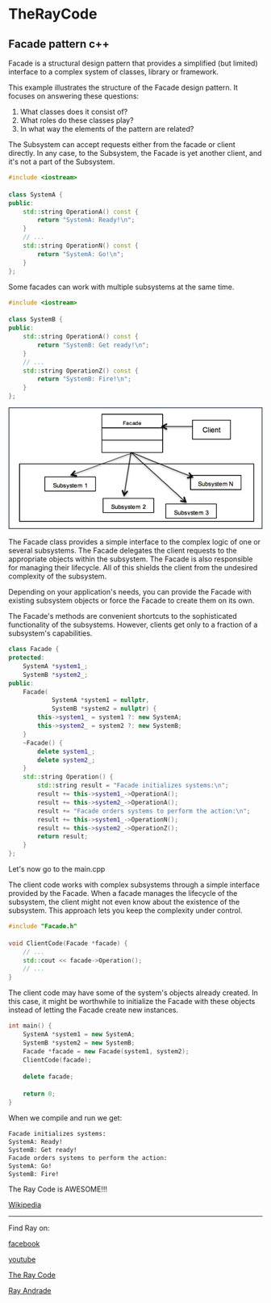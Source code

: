 # TheRayCode
## Facade pattern c++

Facade is a structural design pattern that provides a simplified (but limited) interface to a complex system of classes, library or framework.

This example illustrates the structure of the Facade design pattern. It focuses on answering these questions:
<ol>
<li>What classes does it consist of?</li>
<li>What roles do these classes play?</li>
<li>In what way the elements of the pattern are related?</li>
</ol>

The Subsystem can accept requests either from the facade or client directly.
In any case, to the Subsystem, the Facade is yet another client, and it's not a part of the Subsystem.
```c++
#include <iostream>

class SystemA {
public:
    std::string OperationA() const {
        return "SystemA: Ready!\n";
    }
    // ...
    std::string OperationN() const {
        return "SystemA: Go!\n";
    }
};
```
Some facades can work with multiple subsystems at the same time.
```c++
#include <iostream>

class SystemB {
public:
    std::string OperationA() const {
        return "SystemB: Get ready!\n";
    }
    // ...
    std::string OperationZ() const {
        return "SystemB: Fire!\n";
    }
};
```
![Factory](/UMLs/images/Facade/Facade-1.jpg)

The Facade class provides a simple interface to the complex logic of one or several subsystems. 
The Facade delegates the client requests to the appropriate objects within the subsystem. 
The Facade is also responsible for managing their lifecycle. 
All of this shields the client from the undesired complexity of the subsystem.

Depending on your application's needs, you can provide the Facade with existing subsystem objects or force the Facade to create them on its own.

The Facade's methods are convenient shortcuts to the sophisticated functionality of the subsystems. 
However, clients get only to a fraction of a subsystem's capabilities.

```c++
class Facade {
protected:
    SystemA *system1_;
    SystemB *system2_;
public:
    Facade(
            SystemA *system1 = nullptr,
            SystemB *system2 = nullptr) {
        this->system1_ = system1 ?: new SystemA;
        this->system2_ = system2 ?: new SystemB;
    }
    ~Facade() {
        delete system1_;
        delete system2_;
    }
    std::string Operation() {
        std::string result = "Facade initializes systems:\n";
        result += this->system1_->OperationA();
        result += this->system2_->OperationA();
        result += "Facade orders systems to perform the action:\n";
        result += this->system1_->OperationN();
        result += this->system2_->OperationZ();
        return result;
    }
};
```

Let's now go to the main.cpp

The client code works with complex subsystems through a simple interface provided by the Facade. When a facade manages the lifecycle of the subsystem, the client might not even know about the existence of the subsystem. 
This approach lets you keep the complexity under control.


```cpp
#include "Facade.h"

void ClientCode(Facade *facade) {
    // ...
    std::cout << facade->Operation();
    // ...
}
```
The client code may have some of the system's objects already created. 
In this case, it might be worthwhile to initialize the Facade with these objects instead of letting the Facade create new instances.

```cpp
int main() {
    SystemA *system1 = new SystemA;
    SystemB *system2 = new SystemB;
    Facade *facade = new Facade(system1, system2);
    ClientCode(facade);

    delete facade;

    return 0;
}
```
When we compile and run we get:
```run
Facade initializes systems:
SystemA: Ready!
SystemB: Get ready!
Facade orders systems to perform the action:
SystemA: Go!
SystemB: Fire!
```

The Ray Code is AWESOME!!!

[Wikipedia](https://en.wikipedia.org/wiki/Facade_pattern)

----------------------------------------------------------------------------------------------------

Find Ray on:

[facebook](https://www.facebook.com/TheRayCode/)

[youtube](https://www.youtube.com/user/AndradeRay/)

[The Ray Code](https://www.RayAndrade.com)

[Ray Andrade](https://www.RayAndrade.org)
